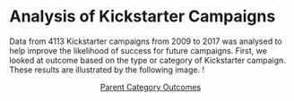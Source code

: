 # Analysis of Kickstarter Campaigns

Data from 4113 Kickstarter campaigns from 2009 to 2017 was analysed to help improve the likelihood of success for future campaigns. First, we looked at outcome based on the type or category of Kickstarter campaign. These results are illustrated by the following image.
!<center>[Parent Category Outcomes](https://github.com/Alyssa-CG/Module1-Kickstarter-project/blob/master/Parent%20Category%20Outcomes%20Bar%20Chart.png)</center> 
